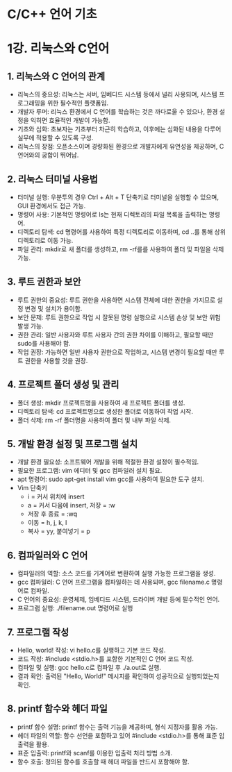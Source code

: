 C/C++ 언어 기초
===============

# 1강. 리눅스와 C언어

## 1. 리눅스와 C 언어의 관계

* 리눅스의 중요성: 리눅스는 서버, 임베디드 시스템 등에서 널리 사용되며, 시스템 프로그래밍을 위한 필수적인 플랫폼임.
* 개발자 루머: 리눅스 환경에서 C 언어를 학습하는 것은 까다로울 수 있으나, 환경 설정을 익히면 효율적인 개발이 가능함.
* 기초와 심화: 초보자는 기초부터 차근히 학습하고, 이후에는 심화된 내용을 다루어 실무에 적용할 수 있도록 구성.
* 리눅스의 장점: 오픈소스이며 경량화된 환경으로 개발자에게 유연성을 제공하며, C 언어와의 궁합이 뛰어남.



## 2. 리눅스 터미널 사용법

* 터미널 실행: 우분투의 경우 Ctrl + Alt + T 단축키로 터미널을 실행할 수 있으며, GUI 환경에서도 접근 가능.
* 명령어 사용: 기본적인 명령어로 ls는 현재 디렉토리의 파일 목록을 출력하는 명령어.
* 디렉토리 탐색: cd 명령어를 사용하여 특정 디렉토리로 이동하며, cd ..를 통해 상위 디렉토리로 이동 가능.
* 파일 관리: mkdir로 새 폴더를 생성하고, rm -rf를를 사용하여 폴더 및 파일을 삭제 가능.



## 3. 루트 권한과 보안

* 루트 권한의 중요성: 루트 권한을 사용하면 시스템 전체에 대한 권한을 가지므로 설정 변경 및 설치가 용이함.
* 보안 문제: 루트 권한으로 작업 시 잘못된 명령 실행으로 시스템 손상 및 보안 위험 발생 가능.
* 권한 관리: 일반 사용자와 루트 사용자 간의 권한 차이를 이해하고, 필요할 때만 sudo를 사용해야 함.
* 작업 권장: 가능하면 일반 사용자 권한으로 작업하고, 시스템 변경이 필요할 때만 루트 권한을 사용할 것을 권장.



## 4. 프로젝트 폴더 생성 및 관리

* 폴더 생성: mkdir 프로젝트명을 사용하여 새 프로젝트 폴더를 생성.
* 디렉토리 탐색: cd 프로젝트명으로 생성한 폴더로 이동하여 작업 시작.
* 폴더 삭제: rm -rf 폴더명을 사용하여 폴더 및 내부 파일 삭제.



## 5. 개발 환경 설정 및 프로그램 설치

* 개발 환경 필요성: 소프트웨어 개발을 위해 적절한 환경 설정이 필수적임.
* 필요한 프로그램: vim 에디터 및 gcc 컴파일러 설치 필요.
* apt 명령어: sudo apt-get install vim gcc를 사용하여 필요한 도구 설치.
* Vim 단축키
    + i = 커서 위치에 insert
    + a = 커서 다음에 insert, 저장 = :w
    + 저장 후 종료 = :wq
    + 이동 = h, j, k, l
    + 복사 = yy, 붙여넣기 = p



## 6. 컴파일러와 C 언어

* 컴파일러의 역할: 소스 코드를 기계어로 변환하여 실행 가능한 프로그램을 생성.
* gcc 컴파일러: C 언어 프로그램을 컴파일하는 데 사용되며, gcc filename.c 명령어로 컴파일.
* C 언어의 중요성: 운영체제, 임베디드 시스템, 드라이버 개발 등에 필수적인 언어.
* 프로그램 실행: ./filename.out 명령어로 실행



## 7. 프로그램 작성

* Hello, world! 작성: vi hello.c를 실행하고 기본 코드 작성.
* 코드 작성: #include <stdio.h>를 포함한 기본적인 C 언어 코드 작성.
* 컴파일 및 실행: gcc hello.c로 컴파일 후 ./a.out로 실행.
* 결과 확인: 출력된 "Hello, World!" 메시지를 확인하여 성공적으로 실행되었는지 확인.



## 8. printf 함수와 헤더 파일

* printf 함수 설명: printf 함수는 출력 기능을 제공하며, 형식 지정자를 활용 가능.
* 헤더 파일의 역할: 함수 선언을 포함하고 있어 #include <stdio.h>를 통해 표준 입출력을 활용.
* 표준 입출력: printf와 scanf를 이용한 입출력 처리 방법 소개.
* 함수 호출: 정의된 함수를 호출할 때 헤더 파일을 반드시 포함해야 함.
